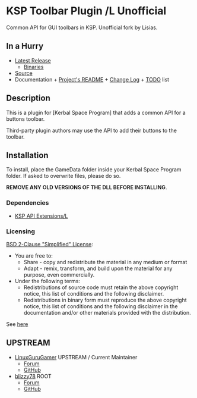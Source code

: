 # KSP Toolbar Plugin /L Unofficial

Common API for GUI toolbars in KSP. Unofficial fork by Lisias.


## In a Hurry

* [Latest Release](https://github.com/net-lisias-kspu/ksp_toolbar/releases)
	+ [Binaries](https://github.com/net-lisias-kspu/ksp_toolbar/tree/Archive)
* [Source](https://github.com/net-lisias-kspu/ksp_toolbar)
* Documentation
        + [Project's README](https://github.com/net-lisias-kspu/ksp_toolbar/blob/master/README.md)
        + [Change Log](./CHANGE_LOG.md)
        + [TODO](./TODO.md) list


## Description

This is a plugin for [Kerbal Space Program] that adds a common API for a buttons toolbar.

Third-party plugin authors may use the API to add their buttons to the toolbar.


## Installation

To install, place the GameData folder inside your Kerbal Space Program folder. If asked to overwrite files, please do so.

**REMOVE ANY OLD VERSIONS OF THE DLL BEFORE INSTALLING**.

### Dependencies

* [KSP API Extensions/L](https://github.com/net-lisias-ksp/KSPAPIExtensions)

### Licensing

[BSD 2-Clause "Simplified" License](https://opensource.org/licenses/BSD-2-Clause):

* You are free to:
	+ Share - copy and redistribute the material in any medium or format
	+ Adapt - remix, transform, and build upon the material for any purpose, even commercially.
* Under the following terms:
	+ Redistributions of source code must retain the above copyright notice, this list of conditions and the following disclaimer.
	+ Redistributions in binary form must reproduce the above copyright notice, this list of conditions and the following disclaimer in the documentation and/or other materials provided with the distribution.

See [here](./LICENSE)


## UPSTREAM

* [LinuxGuruGamer](https://forum.kerbalspaceprogram.com/index.php?/profile/129964-linuxgurugamer/) UPSTREAM / Current Maintainer
	+ [Forum](https://forum.kerbalspaceprogram.com/index.php?/topic/161857-14-toolbar-continued-common-api-for-draggableresizable-buttons-toolbar/&)
	+ [GitHub](https://github.com/linuxgurugamer/ksp_toolbar)
* [blizzy78](https://forum.kerbalspaceprogram.com/index.php?/profile/68543-blizzy78/) ROOT
	+ [Forum](https://forum.kerbalspaceprogram.com/index.php?/topic/54734-120-toolbar-1713-common-api-for-draggableresizable-buttons-toolbar/&)
	+ [GitHub](https://github.com/blizzy78/ksp_toolbar)
